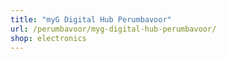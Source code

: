 ```yaml
---
title: "myG Digital Hub Perumbavoor"
url: /perumbavoor/myg-digital-hub-perumbavoor/
shop: electronics
---
```

